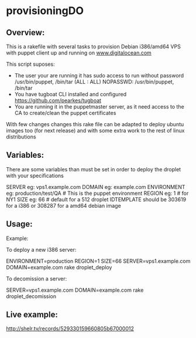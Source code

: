 provisioningDO
============

Overview:
---------
This is a rakefile with several tasks to provision Debian i386/amd64 VPS with puppet client up and running on www.digitalocean.com

This script suposes:
 * The user your are running it has sudo access to run without password /usr/bin/puppet, /bin/tar
   (ALL : ALL) NOPASSWD: /usr/bin/puppet, /bin/tar
 * You have tugboat CLI installed and configured https://github.com/pearkes/tugboat
 * You are running it in the puppetmaster server, as it need access to the CA to create/clean the puppet certificates 

With few changes changes this rake file can be adapted to deploy ubuntu images too (for next release) and with some extra work to the rest of linux distributions

Variables:
----------

There are some variables than must be set in order to deploy the droplet with your specifications

SERVER eg: vps1.example.com
DOMAIN eg: example.com
ENVIRONMENT eg: production/test/QA # This is the puppet environment
REGION eg: 1 # for NY1
SIZE eg: 66 # default for a 512 droplet
IDTEMPLATE  should  be 303619 for a i386 or 308287 for a amd64 debian image 

Usage:
------

Example:

To deploy a new i386 server:

ENVIRONMENT=production REGION=1 SIZE=66 SERVER=vps1.example.com DOMAIN=example.com rake droplet_deploy

To decomission a server:

SERVER=vps1.example.com DOMAIN=example.com rake droplet_decomission

Live example:
------------

http://shelr.tv/records/529330159660805b67000012
